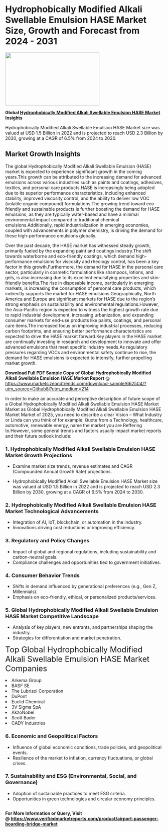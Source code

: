 <H1>Hydrophobically Modified Alkali Swellable Emulsion HASE Market Size, Growth and Forecast from 2024 - 2031</H1><img class="aligncenter size-medium wp-image-584254" src="https://thirdeyenews.in/wp-content/uploads/2024/09/Global-Market-Research-300x168.jpeg" alt="" width="300" height="168" /><p><strong>Global&nbsp;<a href="https://www.marketsizeandtrends.com/download-sample/662504/?utm_source=Github8j?utm_medium=214">Hydrophobically Modified Alkali Swellable Emulsion HASE Market</a> Insights</strong></p><p>Hydrophobically Modified Alkali Swellable Emulsion HASE Market size was valued at USD 1.5 Billion in 2022 and is projected to reach USD 2.3 Billion by 2030, growing at a CAGR of 6.5% from 2024 to 2030.</p><p><h2>Market Growth Insights</h2> <p>The global Hydrophobically Modified Alkali Swellable Emulsion (HASE) market is expected to experience significant growth in the coming years.This growth can be attributed to the increasing demand for advanced emulsions across various industries such as paints and coatings, adhesives, textiles, and personal care products.HASE is increasingly being adopted due to its superior performance characteristics, including enhanced stability, improved viscosity control, and the ability to deliver low VOC (volatile organic compound) formulations.The growing trend toward eco-friendly and sustainable products is further boosting the demand for HASE emulsions, as they are typically water-based and have a minimal environmental impact compared to traditional chemical emulsions.Additionally, rapid industrialization in emerging economies, coupled with advancements in polymer chemistry, is driving the demand for these high-performance emulsions globally.</p> <p>Over the past decade, the HASE market has witnessed steady growth, primarily fueled by the expanding paint and coatings industry.The shift towards waterborne and eco-friendly coatings, which demand high-performance emulsions for viscosity and rheology control, has been a key factor in this growth.Furthermore, the demand for HASE in the personal care sector, particularly in cosmetic formulations like shampoos, lotions, and gels, is also increasing due to its excellent emulsifying properties and skin-friendly benefits.The rise in disposable income, particularly in emerging markets, is increasing the consumption of personal care products, which indirectly supports the market for HASE emulsions.Geographically, North America and Europe are significant markets for HASE due to the region’s strong emphasis on sustainability and environmental regulations.However, the Asia-Pacific region is expected to witness the highest growth rate due to rapid industrial development, increasing urbanization, and expanding consumer markets for end-use products like paints, coatings, and personal care items.The increased focus on improving industrial processes, reducing carbon footprints, and ensuring better performance characteristics are expected to drive the HASE market forward.Key players in the HASE market are continually investing in research and development to innovate and offer advanced emulsions that meet specific industry needs.As regulatory pressures regarding VOCs and environmental safety continue to rise, the demand for HASE emulsions is expected to intensify, further propelling market growth.</p> <p><span class=""><strong>Download Full PDF Sample Copy of Global Hydrophobically Modified Alkali Swellable Emulsion HASE Market Report</strong> @ <a href="https://www.marketsizeandtrends.com/download-sample/662504/?utm_source=Github8j?utm_medium=214" target="_blank">https://www.marketsizeandtrends.com/download-sample/662504/?utm_source=Github8j?utm_medium=214</a></span></p><p>In order to make an accurate and perceptive description of future scope of a Global&nbsp;Hydrophobically Modified Alkali Swellable Emulsion HASE Market Market as Global&nbsp;Hydrophobically Modified Alkali Swellable Emulsion HASE Market Market of 2025, you need to describe a clear Vision &ndash; What Industry or Linda can you think of for example: Quote from a Technology, healthcare, automotive, renewable energy, name the market you are Reffering to.However, some general trends and factors usually impact market reports and their future outlook include:</p><h3>1.&nbsp;<strong>Hydrophobically Modified Alkali Swellable Emulsion HASE Market Growth Projections</strong></h3><ul><li>Examine market size trends, revenue estimates and CAGR (Compounded Annual Growth Rate) projections.</li><li><p>Hydrophobically Modified Alkali Swellable Emulsion HASE Market size was valued at USD 1.5 Billion in 2022 and is projected to reach USD 2.3 Billion by 2030, growing at a CAGR of 6.5% from 2024 to 2030.</p></li></ul><h3>2.&nbsp;<strong>Hydrophobically Modified Alkali Swellable Emulsion HASE Market Technological Advancements</strong></h3><ul><li>Integration of AI, IoT, blockchain, or automation in the industry.</li><li>Innovations driving cost reductions or improving efficiency.</li></ul><h3>3.&nbsp;<strong>Regulatory and Policy Changes</strong></h3><ul><li>Impact of global and regional regulations, including sustainability and carbon-neutral goals.</li><li>Compliance challenges and opportunities tied to government initiatives.</li></ul><h3>4.&nbsp;<strong>Consumer Behavior Trends</strong></h3><ul><li>Shifts in demand influenced by generational preferences (e.g., Gen Z, Millennials).</li><li>Emphasis on eco-friendly, ethical, or personalized products/services.</li></ul><h3>5.&nbsp;<strong>Global Hydrophobically Modified Alkali Swellable Emulsion HASE Market Competitive Landscape</strong></h3><ul><li>Analysis of key players, new entrants, and partnerships shaping the industry.</li><li>Strategies for differentiation and market penetration.</li></ul><p data-pm-slice="1 1 []"><span style="color: inherit; font-family: inherit; font-size: 25px;">Top Global Hydrophobically Modified Alkali Swellable Emulsion HASE Market Companies</span></p><div class="" data-test-id=""><p><li>Arkema Group</li><li> BASF SE</li><li> The Lubrizol Corporation</li><li> DuPont</li><li> Euclid Chemical</li><li> 3V Sigma SpA</li><li> AkzoNobel</li><li> Scott Bader</li><li> CADY Industries</li></p></div><h3>6.&nbsp;<strong>Economic and Geopolitical Factors</strong></h3><ul><li>Influence of global economic conditions, trade policies, and geopolitical events.</li><li>Resilience of the market to inflation, currency fluctuations, or global crises.</li></ul><h3>7.&nbsp;<strong>Sustainability and ESG (Environmental, Social, and Governance)</strong></h3><ul><li>Adoption of sustainable practices to meet ESG criteria.</li><li>Opportunities in green technologies and circular economy principles.</li></ul><h2><strong style="font-size: 14px;">For More Information or Query, Visit @&nbsp;</strong><a style="background-color: #ffffff; font-size: 14px;" href="https://www.marketsizeandtrends.com/report/hydrophobically-modified-alkali-swellable-emulsion-hase-market/" target="_blank">https://www.verifiedmarketreports.com/product/airport-passenger-boarding-bridge-market</a></h2>